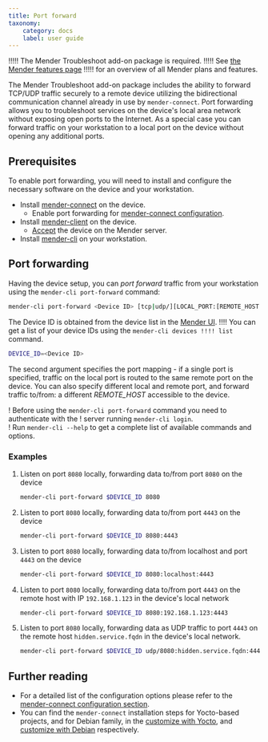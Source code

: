 ```yaml
---
title: Port forward
taxonomy:
    category: docs
    label: user guide
---
```


!!!!! The Mender Troubleshoot add-on package is required.
!!!!! See [the Mender features page](https://mender.io/plans/features?target=_blank)
!!!!! for an overview of all Mender plans and features.

The Mender Troubleshoot add-on package includes the ability to forward TCP/UDP
traffic securely to a remote device utilizing the bidirectional communication
channel already in use by `mender-connect`. Port forwarding allows you to troubleshoot
services on the device's local area network without exposing open ports to the
Internet. As a special case you can forward traffic on your workstation to a
local port on the device without opening any additional ports.

## Prerequisites

To enable port forwarding, you will need to install and configure the necessary
software on the device and your workstation.
* Install [mender-connect](../../09.Downloads/docs.md#mender-connect) on the
  device.
  * Enable port forwarding for [mender-connect
    configuration](../90.Reference/docs.md#port-forward-configuration). 
* Install [mender-client](../../03.Client-installation/02.Install-with-Debian-package/docs.md) on the
  device.
  * [Accept](../../01.Get-started/01.Preparation/01.Prepare-a-Raspberry-Pi-device/docs.md#step-7-accept-the-device)
    the device on the Mender server.
* Install [mender-cli](../../09.Downloads/docs.md#mender-cli) on your workstation.
  

## Port forwarding

Having the device setup, you can *port forward* traffic from your workstation
using the `mender-cli port-forward` command:
```bash
mender-cli port-forward <Device ID> [tcp|udp/][LOCAL_PORT:[REMOTE_HOST:]]REMOTE_PORT
```
The Device ID is obtained from the device list in the [Mender
UI](https://hosted.mender.io/ui#/devices). 
!!!! You can get a list of your device IDs using the `mender-cli devices
!!!! list` command.
```bash
DEVICE_ID=<Device ID>
```

The second argument specifies the port mapping - if a single port is specified,
traffic on the local port is routed to the same remote port on the device. You can
also specify different local and remote port, and forward traffic to/from:
a different *REMOTE_HOST* accessible to the device.

! Before using the `mender-cli port-forward` command you need to authenticate with the
! server  running `mender-cli login`.  
! Run `mender-cli --help` to get a complete list of available commands and options.

### Examples

1. Listen on port `8080` locally, forwarding data to/from port `8080` on the device
   ```bash
   mender-cli port-forward $DEVICE_ID 8080
   ```

2. Listen to port `8080` locally, forwarding data to/from port `4443` on the device
   ```bash
   mender-cli port-forward $DEVICE_ID 8080:4443
   ```

3. Listen to port `8080` locally, forwarding data to/from localhost and port
   `4443` on the device
   ```bash
   mender-cli port-forward $DEVICE_ID 8080:localhost:4443
   ```

4. Listen to port `8080` locally, forwarding data to/from port `4443` on the
   remote host with IP `192.168.1.123` in the device's local network
   ```bash
   mender-cli port-forward $DEVICE_ID 8080:192.168.1.123:4443
   ```
   
5. Listen to port `8080` locally, forwarding data as UDP traffic  to port `4443`
   on the remote host `hidden.service.fqdn` in the device's local network.
   ```bash
   mender-cli port-forward $DEVICE_ID udp/8080:hidden.service.fqdn:4443
   ```

## Further reading

* For a detailed list of the configuration options please refer to the
[mender-connect configuration section](../90.Reference/docs.md#port-forward-configuration).
* You can find the `mender-connect` installation steps for Yocto-based projects,
and for Debian family,
in the [customize with Yocto](../../05.System-updates-Yocto-Project/05.Customize-Mender/docs.md#mender-connect),
and [customize with Debian](../../04.System-updates-Debian-family/03.Customize-Mender/docs.md) respectively.
